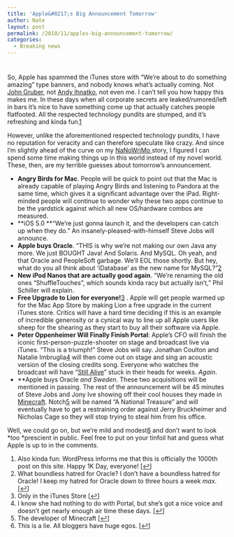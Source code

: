 ```yaml
---
title: 'Apple&#8217;s Big Announcement Tomorrow'
author: Nate
layout: post
permalink: /2010/11/apples-big-announcement-tomorrow/
categories:
  - Breaking news
---
```

# 

So, Apple has spammed the iTunes store with “We’re about to do something amazing” type banners, and nobody knows what’s actually coming. Not [John Gruber][1], not [Andy Ihnatko][2], not even me. I can’t tell you how happy this makes me. In these days when all corporate secrets are leaked/rumored/left in bars it’s nice to have something come up that actually catches people flatfooted. All the respected technology pundits are stumped, and it’s refreshing and kinda fun.[1][3]

 [1]: http://daringfireball.net/linked/2010/11/15/itunes-teaser
 [2]: http://ihnatko.com/2010/11/15/an-exciting-announcement-from-itunes-tomorrow/
 [3]: #footnote_0_1000 "Also kinda fun: WordPress informs me that this is officially the 1000th post on this site. Happy 1K Day, everyone!"

However, unlike the aforementioned respected technology pundits, I have no reputation for veracity and can therefore speculate like crazy. And since I’m slightly ahead of the curve on my [NaNoWriMo ][4]story, I figured I can spend some time making things up in this world instead of my novel world. These, then, are my terrible guesses about tomorrow’s announcement.

 [4]: http://www.nanowrimo.org/eng/user/429107

*   **Angry Birds for Mac**. People will be quick to point out that the Mac is already capable of playing Angry Birds and listening to Pandora at the same time, which gives it a significant advantage over the iPad. Right-minded people will continue to wonder why these two apps continue to be the yardstick against which all new OS/hardware combos are measured.
*   **iOS 5.0 **“We’re just gonna launch it, and the developers can catch up when they do.” An insanely-pleased-with-himself Steve Jobs will announce.
*   **Apple buys Oracle**. “THIS is why we’re not making our own Java any more. We just BOUGHT Java! And Solaris. And MySQL. Oh yeah, and that Oracle and PeopleSoft garbage. We’ll EOL those shortly. But hey, what do you all think about ‘iDatabase’ as the new name for MySQL?”[2][5]
*   **New iPod Nanos that are actually good again**. “We’re renaming the old ones “ShuffleTouches”, which sounds kinda racy but actually isn’t,” Phil Schiller will explain.
*   **Free Upgrade to Lion for everyone!**[3][6] . Apple will get people warmed up for the Mac App Store by making Lion a free upgrade in the current iTunes store. Critics will have a hard time deciding if this is an example of incredible generosity or a cynical way to line up all Apple users like sheep for the shearing as they start to buy all their software via Apple.
*   **Peter Oppenheimer Will Finally Finish Portal**: Apple’s CFO will finish the iconic first-person-puzzle-shooter on stage and broadcast live via iTunes. “This is a triumph!” Steve Jobs will say. Jonathan Coulton and Natalie Imbruglia[4][7] will then come out on stage and sing an acoustic version of the closing credits song. Everyone who watches the broadcast will have “[Still Alive][8]” stuck in their heads for weeks. *Again*.
*   **Apple buys Oracle *and *Sweden**. These two acquisitions will be mentioned in passing. The rest of the announcement will be 45 minutes of Steve Jobs and Jony Ive showing off their cool houses they made in [Minecraft][9]. Notch[5][10] will be named “A National Treasure” and will eventually have to get a restraining order against Jerry Bruckheimer and Nicholas Cage so they will stop trying to steal him from his office.

 [5]: #footnote_1_1000 "What boundless hatred for Oracle? I don’t have a boundless hatred for Oracle! I keep my hatred for Oracle down to three hours a week max."
 [6]: #footnote_2_1000 "Only in the iTunes Store"
 [7]: #footnote_3_1000 "I know she had nothing to do with Portal, but she’s got a nice voice and doesn’t get nearly enough air time these days."
 [8]: http://www.youtube.com/watch?v=Y6ljFaKRTrI
 [9]: http://minecraft.net/
 [10]: #footnote_4_1000 "The developer of Minecraft"

Well, we could go on, but we’re mild and modest[6][11] and don’t want to look *too *prescient in public. Feel free to put on your tinfoil hat and guess what Apple is up to in the comments.

 [11]: #footnote_5_1000 "This is a lie. All bloggers have huge egos."

1.  Also kinda fun: WordPress informs me that this is officially the 1000th post on this site. Happy 1K Day, everyone! [[↩][12]]
2.  What boundless hatred for Oracle? I don’t have a boundless hatred for Oracle! I keep my hatred for Oracle down to three hours a week *max*. [[↩][13]]
3.  Only in the iTunes Store [[↩][14]]
4.  I know she had nothing to do with Portal, but she’s got a nice voice and doesn’t get nearly enough air time these days. [[↩][15]]
5.  The developer of Minecraft [[↩][16]]
6.  This is a lie. All bloggers have huge egos. [[↩][17]]

 [12]: #identifier_0_1000
 [13]: #identifier_1_1000
 [14]: #identifier_2_1000
 [15]: #identifier_3_1000
 [16]: #identifier_4_1000
 [17]: #identifier_5_1000